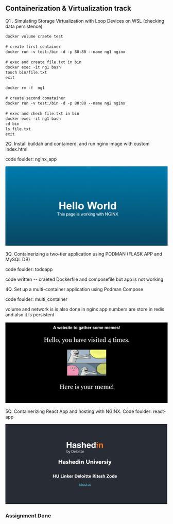 ## Containerization & Virtualization track


Q1 . Simulating Storage Virtualization with Loop Devices on WSL
(checking data persistence)

```
docker volume craete test

# create first container
docker run -v test:/bin -d -p 80:80 --name ng1 nginx

# exec and create file.txt in bin
docker exec -it ng1 bash
touch bin/file.txt
exit

docker rm -f  ng1

# create second conatainer
docker run -v test:/bin -d -p 80:80 --name ng2 nginx

# exec and check file.txt in bin
docker exec -it ng1 bash
cd bin
ls file.txt
exit

```

2Q. Install buildah and containerd. and run nginx image with custom index.html

code foulder: nginx_app

![alt text](image-1.png)


3Q. Containerizing a two-tier application using PODMAN (FLASK APP and 
MySQL DB)

code foulder: todoapp

code written -- craeted Dockerfile and composefile but app is not working

4Q. Set up a multi-container application using Podman Compose

code foulder: multi_container

volume and network is is also done in nginx app 
numbers are store in redis and also it is persistent

![alt text](image-2.png)

5Q. Containerizing React App and hosting with NGINX. 
Code foulder: react-app
 
![alt text](image.png)


### Assignment Done